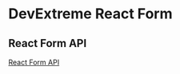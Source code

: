 # DevExtreme React Form

## React Form API

[React Form API](https://js.devexpress.com/React/Documentation/ApiReference/UI_Components/dxForm/)
